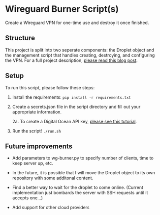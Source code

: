 # Wireguard Burner Script(s)
Create a Wireguard VPN for one-time use and destroy it once finished.

## Structure

This project is split into two seperate components: the Droplet object and the management script that handles creating, destroying, and configuring the VPN.
For a full project description, [please read this blog post](https://blog.ranvier.net/2019/11/wireguard-burner-vpn/).

## Setup

To run this script, please follow these steps:

1. Install the requirements: `pip install -r requirements.txt`

2. Create a secrets.json file in the script directory and fill out your appropriate information.

   2a. To create a Digital Ocean API key, [please see this tutorial](https://www.digitalocean.com/docs/api/create-personal-access-token/).

3. Run the script! `./run.sh`

## Future improvements

- Add parameters to wg-burner.py to specify number of clients, time to keep server up, etc.

- In the future, it is possible that I will move the Droplet object to its own repository with some additonal content.

- Find a better way to wait for the droplet to come online. (Current implementation just bombards the server with SSH requests until it accepts one...)

- Add support for other cloud providers
